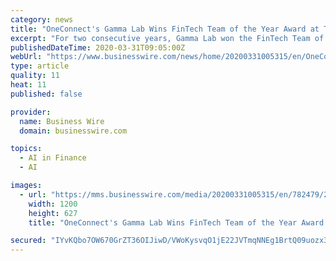 ```yaml
---
category: news
title: "OneConnect's Gamma Lab Wins FinTech Team of the Year Award at The Asset for Two Consecutive Years"
excerpt: "For two consecutive years, Gamma Lab won the FinTech Team of the Year award, demonstrating OneConnect's industry leading position in both AI technology R&D and deployment. Gamma Lab not only has the leading AI technology, but also deploys the technology in financial scenarios. Its remote agent service uses robots rather than humans to reach ..."
publishedDateTime: 2020-03-31T09:05:00Z
webUrl: "https://www.businesswire.com/news/home/20200331005315/en/OneConnects-Gamma-Lab-Wins-FinTech-Team-Year"
type: article
quality: 11
heat: 11
published: false

provider:
  name: Business Wire
  domain: businesswire.com

topics:
  - AI in Finance
  - AI

images:
  - url: "https://mms.businesswire.com/media/20200331005315/en/782479/23/project.jpg"
    width: 1200
    height: 627
    title: "OneConnect's Gamma Lab Wins FinTech Team of the Year Award at The Asset for Two Consecutive Years"

secured: "IYvKQbo7OW670GrZT36OIJiwD/VWoKysvqO1jE22JVTmqNNEg1BrtQ09uozx3Y/pkz8lxzMemqxK3IKCFCkJ+GZ6PbvWRDXEXlXAKoqaYuzGq8ky5DlN1GvhsH2NKd4xi5kHvMwKdkiGuxEYRFMluNiAfgoubCRK73sOLRPoLkYp54opxJooRU0bYxZqxe2occcqsas027+rDWBq93sIHkqW7DptA62iWx4+1aBXn1hdq1inubtERCwuIyZShxSoVwuggRKVjYDJR1kkI+a9x9eWABazg2FhQ+BbqNniQcjI+yrlj3/mUCW9eIBzCE+mRc8YOgyI7/XO6nx3+1VQld8mJwjlUT5A2f0kiQLV4pnj/BBWnQsWPvIcgnUYa42HHLrEZaXMgbZez2fEwn0cIcnL83rNbYCdawNlD2iISnwLsgGGTTBuE9KOmvsew4ZyTVQFcetBee1Oug7+r6SEcoMrY1zi+Q8dl4RCGhoQS5c=;A6l87gFQ5yamR7+dF1Qc5g=="
---
```


